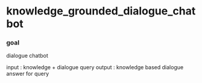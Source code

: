 # knowledge_grounded_dialogue_chatbot

### goal 

dialogue chatbot

input : knowledge + dialogue query
output : knowledge based dialogue answer for query
